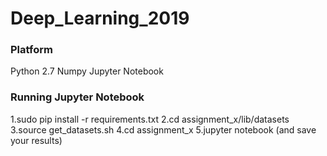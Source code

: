 # Deep_Learning_2019

### Platform
 Python 2.7
 Numpy
 Jupyter Notebook
 
### Running Jupyter Notebook
1.sudo pip install -r requirements.txt
2.cd assignment_x/lib/datasets
3.source get_datasets.sh
4.cd assignment_x
5.jupyter notebook (and save your results)
